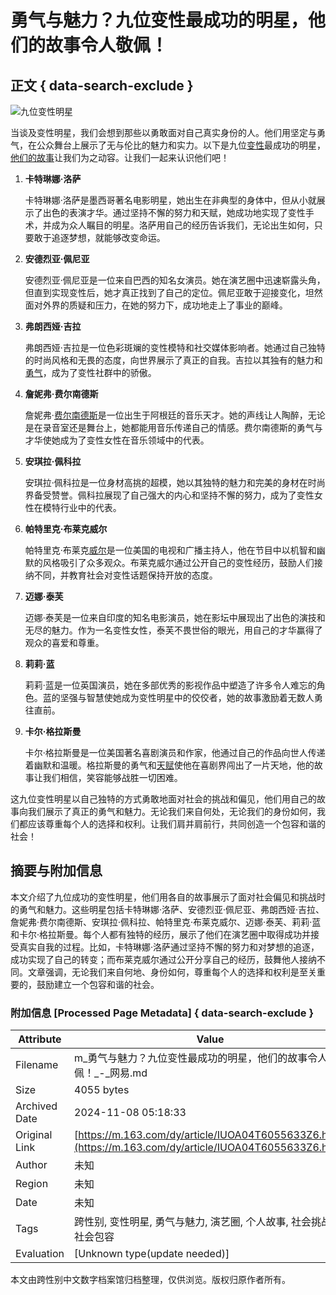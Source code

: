 # 勇气与魅力？九位变性最成功的明星，他们的故事令人敬佩！

## 正文 { data-search-exclude }


![九位变性明星](https://nimg.ws.126.net/?url=https%3A%2F%2Fstatic.ws.126.net%2Ff2e%2Fwap%2Fcommon%2Fimages%2Fweixinfixed1200low.jpg&thumbnail=750x2147483647&quality=75&type=jpg)

当谈及变性明星，我们会想到那些以勇敢面对自己真实身份的人。他们用坚定与勇气，在公众舞台上展示了无与伦比的魅力和实力。以下是九位[变性](https://news.163.com/news/search?keyword=%E5%8F%98%E6%80%A7)最成功的明星，[他们的故事](https://news.163.com/news/search?keyword=%E4%BB%96%E4%BB%AC%E7%9A%84%E6%95%85%E4%BA%8B)让我们为之动容。让我们一起来认识他们吧！

1. **卡特琳娜·洛萨**
   
   卡特琳娜·洛萨是墨西哥著名电影明星，她出生在非典型的身体中，但从小就展示了出色的表演才华。通过坚持不懈的努力和天赋，她成功地实现了变性手术，并成为众人瞩目的明星。洛萨用自己的经历告诉我们，无论出生如何，只要敢于追逐梦想，就能够改变命运。

2. **安德烈亚·佩尼亚**
   
   安德烈亚·佩尼亚是一位来自巴西的知名女演员。她在演艺圈中迅速崭露头角，但直到实现变性后，她才真正找到了自己的定位。佩尼亚敢于迎接变化，坦然面对外界的质疑和压力，在她的努力下，成功地走上了事业的巅峰。

3. **弗朗西娅·吉拉**
   
   弗朗西娅·吉拉是一位色彩斑斓的变性模特和社交媒体影响者。她通过自己独特的时尚风格和无畏的态度，向世界展示了真正的自我。吉拉以其独有的魅力和[勇气](https://news.163.com/news/search?keyword=%E5%8B%87%E6%B0%94)，成为了变性社群中的骄傲。

4. **詹妮弗·费尔南德斯**
   
   詹妮弗·[费尔南德斯](https://news.163.com/news/search?keyword=%E8%B4%B9%E5%B0%94%E5%8D%97%E5%BE%B7%E6%96%AF)是一位出生于阿根廷的音乐天才。她的声线让人陶醉，无论是在录音室还是舞台上，她都能用音乐传递自己的情感。费尔南德斯的勇气与才华使她成为了变性女性在音乐领域中的代表。

5. **安琪拉·佩科拉**
   
   安琪拉·佩科拉是一位身材高挑的超模，她以其独特的魅力和完美的身材在时尚界备受赞誉。佩科拉展现了自己强大的内心和坚持不懈的努力，成为了变性女性在模特行业中的代表。

6. **帕特里克·布莱克威尔**
   
   帕特里克·布莱克[威尔](https://news.163.com/news/search?keyword=%E5%A8%81%E5%B0%94)是一位美国的电视和广播主持人，他在节目中以机智和幽默的风格吸引了众多观众。布莱克威尔通过公开自己的变性经历，鼓励人们接纳不同，并教育社会对变性话题保持开放的态度。

7. **迈娜·泰芙**
   
   迈娜·泰芙是一位来自印度的知名电影演员，她在影坛中展现出了出色的演技和无尽的魅力。作为一名变性女性，泰芙不畏世俗的眼光，用自己的才华赢得了观众的喜爱和尊重。

8. **莉莉·蓝**
   
   莉莉·蓝是一位英国演员，她在多部优秀的影视作品中塑造了许多令人难忘的角色。蓝的坚强与智慧使她成为变性明星中的佼佼者，她的故事激励着无数人勇往直前。

9. **卡尔·格拉斯曼**
   
   卡尔·格拉斯曼是一位美国著名喜剧演员和作家，他通过自己的作品向世人传递着幽默和温暖。格拉斯曼的勇气和[天赋](https://news.163.com/news/search?keyword=%E5%A4%A9%E8%B5%8B)使他在喜剧界闯出了一片天地，他的故事让我们相信，笑容能够战胜一切困难。

这九位变性明星以自己独特的方式勇敢地面对社会的挑战和偏见，他们用自己的故事向我们展示了真正的勇气和魅力。无论我们来自何处，无论我们的身份如何，我们都应该尊重每个人的选择和权利。让我们肩并肩前行，共同创造一个包容和谐的社会！

## 摘要与附加信息

<!-- tcd_abstract -->
本文介绍了九位成功的变性明星，他们用各自的故事展示了面对社会偏见和挑战时的勇气和魅力。这些明星包括卡特琳娜·洛萨、安德烈亚·佩尼亚、弗朗西娅·吉拉、詹妮弗·费尔南德斯、安琪拉·佩科拉、帕特里克·布莱克威尔、迈娜·泰芙、莉莉·蓝和卡尔·格拉斯曼。每个人都有独特的经历，展示了他们在演艺圈中取得成功并接受真实自我的过程。比如，卡特琳娜·洛萨通过坚持不懈的努力和对梦想的追逐，成功实现了自己的转变；而布莱克威尔通过公开分享自己的经历，鼓舞他人接纳不同。文章强调，无论我们来自何地、身份如何，尊重每个人的选择和权利是至关重要的，鼓励建立一个包容和谐的社会。
<!-- tcd_abstract_end -->

### 附加信息 [Processed Page Metadata] { data-search-exclude }

| Attribute       | Value                                  |
|-----------------|----------------------------------------|
| Filename        | m_勇气与魅力？九位变性最成功的明星，他们的故事令人敬佩！_-_网易.md                             |
| Size            | 4055 bytes                           |
| Archived Date   | 2024-11-08 05:18:33                             |
| Original Link   | [https://m.163.com/dy/article/IUOA04T6055633Z6.html](https://m.163.com/dy/article/IUOA04T6055633Z6.html)                       |
| Author          | 未知                               |
| Region          | 未知                               |
| Date            | 未知                                 |
| Tags            | 跨性别, 变性明星, 勇气与魅力, 演艺圈, 个人故事, 社会挑战, 社会包容                                 |
| Evaluation            | [Unknown type(update needed)]                                 |
<!-- tcd_table_end -->

本文由跨性别中文数字档案馆归档整理，仅供浏览。版权归原作者所有。
